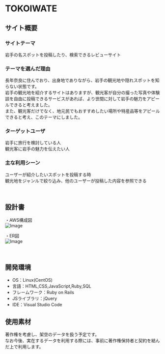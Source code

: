 # TOKOIWATE
## サイト概要
### サイトテーマ
岩手の名スポットを投稿したり、検索できるレビューサイト
​
### テーマを選んだ理由
長年奈良に住んでおり、出身地でありながら、岩手の観光地や隠れスポットを知らない状態です。<br>
岩手の観光地を紹介するサイトはありますが、観光客が自分の撮った写真や体験談を自由に投稿できるサービスがあれば、より世間に対して岩手の魅力をアピールできると考えました。<br>
また、観光客だけでなく、地元民でもおすすめしたい場所や特産品等をアピールできると考え、このテーマにしました。

### ターゲットユーザ
岩手に旅行を検討している人<br>
観光客に岩手の魅力を伝えたい人
​
### 主な利用シーン
ユーザーが紹介したいスポットを投稿する時<br>
観光地をジャンルで絞り込み、他のユーザーが投稿した内容を参照できる

​
## 設計書
・AWS構成図</br>
![Image](https://github.com/user-attachments/assets/06c4d63b-951b-4770-b98a-d5e6ba7ddeb8)

・ER図</br>
![Image](https://github.com/user-attachments/assets/46f44032-72ca-42e4-b8dc-c4739b9ad865)

​
## 開発環境
- OS：Linux(CentOS)
- 言語：HTML,CSS,JavaScript,Ruby,SQL
- フレームワーク：Ruby on Rails
- JSライブラリ：jQuery
- IDE：Visual Studio Code
​
## 使用素材
著作権を考慮し、架空のデータを扱う予定です。<br>
なお今後、実在するデータを利用する際には、事前に著作権保持者と契約を結んだ上で利用します。